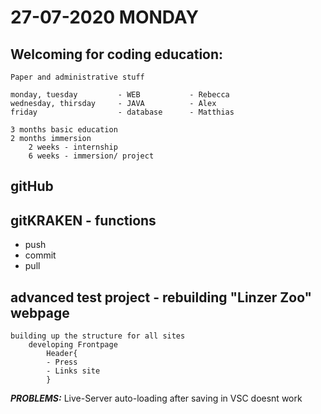 # 27-07-2020 MONDAY

## Welcoming for coding education:
    Paper and administrative stuff

    monday, tuesday         - WEB           - Rebecca
    wednesday, thirsday     - JAVA          - Alex
    friday                  - database      - Matthias

    3 months basic education
    2 months immersion
        2 weeks - internship
        6 weeks - immersion/ project
        
## gitHub

## gitKRAKEN - functions
* push
* commit
* pull


## advanced test project - rebuilding "Linzer Zoo" webpage

    building up the structure for all sites
        developing Frontpage
            Header{ 
            - Press
            - Links site
            }

**_PROBLEMS:_** Live-Server auto-loading after saving in VSC doesnt work
